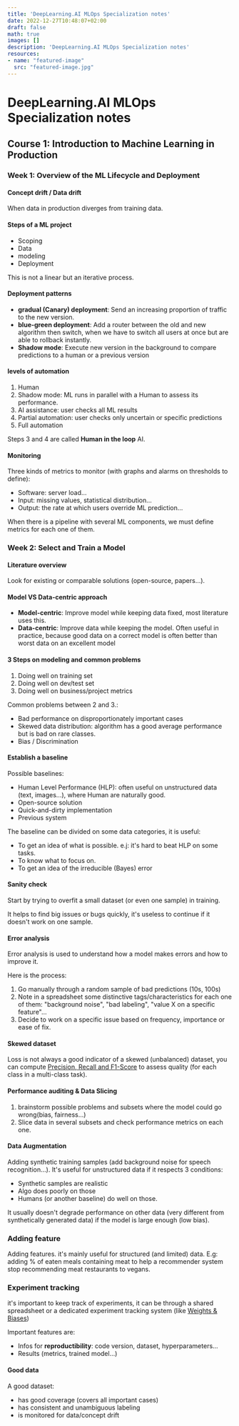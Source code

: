 ```yaml
---
title: 'DeepLearning.AI MLOps Specialization notes'
date: 2022-12-27T10:48:07+02:00
draft: false
math: true
images: []
description: 'DeepLearning.AI MLOps Specialization notes'
resources:
- name: "featured-image"
  src: "featured-image.jpg"
---
```


<!--more-->

# DeepLearning.AI MLOps Specialization notes

## Course 1: Introduction to Machine Learning in Production

### Week 1: Overview of the ML Lifecycle and Deployment

#### Concept drift / Data drift

When data in production diverges from training data.

#### Steps of a ML project

* Scoping
* Data
* modeling
* Deployment

This is not a linear but an iterative process.

#### Deployment patterns

* __gradual (Canary) deployment__: Send an increasing proportion of traffic to the new version.
* __blue-green deployment__: Add a router between the old and new algorithm then switch, when we have to switch all users at once but are able to rollback instantly. 
* __Shadow mode__: Execute new version in the background to compare predictions to a human or a previous version

#### levels of automation

1. Human
2. Shadow mode: ML runs in parallel with a Human to assess its performance.
3. AI assistance: user checks all ML results
4. Partial automation: user checks only uncertain or specific predictions
5. Full automation

Steps 3 and 4 are called __Human in the loop__ AI.

#### Monitoring

Three kinds of metrics to monitor (with graphs and alarms on thresholds to define):
* Software: server load...
* Input: missing values, statistical distribution...
* Output: the rate at which users override ML prediction...

When there is a pipeline with several ML components, we must define metrics for each one of them.


### Week 2: Select and Train a Model

#### Literature overview

Look for existing or comparable solutions (open-source, papers...).

#### Model VS Data-centric approach

* __Model-centric__: Improve model while keeping data fixed, most literature uses this.
* __Data-centric__: Improve data while keeping the model. Often useful in practice, because good data on a correct model is often better than worst data on an excellent model

#### 3 Steps on modeling and common problems

1. Doing well on training set
2. Doing well on dev/test set
3. Doing well on business/project metrics

Common problems between 2 and 3.:
* Bad performance on disproportionately important cases
* Skewed data distribution: algorithm has a good average performance but is bad on rare classes.
* Bias / Discrimination

#### Establish a baseline

Possible baselines:
* Human Level Performance (HLP): often useful on unstructured data (text, images...), where Human are naturally good.
* Open-source solution
* Quick-and-dirty implementation
* Previous system

The baseline can be divided on some data categories, it is useful:
* To get an idea of what is possible. e.j: it's hard to beat HLP on some tasks.
* To know what to focus on.
* To get an idea of the irreducible (Bayes) error

#### Sanity check

Start by trying to overfit a small dataset (or even one sample) in training. 

It helps to find big issues or bugs quickly, it's useless to continue if it doesn't work on one sample.

#### Error analysis

Error analysis is used to understand how a model makes errors and how to improve it.

Here is the process:
1. Go manually through a random sample of bad predictions (10s, 100s)
2. Note in a spreadsheet some distinctive tags/characteristics for each one of them: "background noise", "bad labeling", "value X on a specific feature"...
3. Decide to work on a specific issue based on frequency, importance or ease of fix.

#### Skewed dataset

Loss is not always a good indicator of a skewed (unbalanced) dataset, you can compute [Precision, Recall and F1-Score](https://nicolaslecrique.github.io/posts/statistics-machine-learning-basics/#precision-recall-and-f1-score) to assess quality (for each class in a multi-class task).

#### Performance auditing & Data Slicing

1. brainstorm possible problems and subsets where the model could go wrong(bias, fairness...)
2. Slice data in several subsets and check performance metrics on each one.

#### Data Augmentation

Adding synthetic training samples (add background noise for speech recognition...). It's useful for unstructured data if it respects 3 conditions:
* Synthetic samples are realistic
* Algo does poorly on those
* Humans (or another baseline) do well on those.

It usually doesn't degrade performance on other data (very different from synthetically generated data) if the model is large enough (low bias).

### Adding feature

Adding features. it's mainly useful for structured (and limited) data. E.g: adding % of eaten meals containing meat to help a recommender system stop recommending meat restaurants to vegans.

### Experiment tracking

it's important to keep track of experiments, it can be through a shared spreadsheet or a dedicated experiment tracking system (like [Weights & Biases](https://wandb.ai/site))

Important features are:
* Infos for __reproductibility__: code version, dataset, hyperparameters...
* Results (metrics, trained model...)

#### Good data

A good dataset:
* has good coverage (covers all important cases)
* has consistent and unambiguous labeling 
* is monitored for data/concept drift


